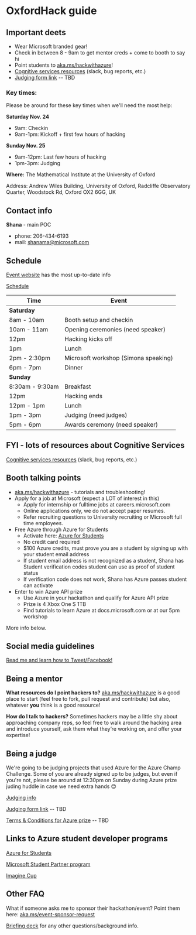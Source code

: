 # OxfordHack guide

## Important deets
- Wear Microsoft branded gear!
- Check in between 8 - 9am to get mentor creds + come to booth to say hi
- Point students to [aka.ms/hackwithazure](https://aka.ms/hackwithazure)!
- [Cognitive services resources](../cog_services_mentor.md) (slack, bug reports, etc.)
- [Judging form link]() -- TBD

### Key times:
Please be around for these key times when we'll need the most help:

**Saturday Nov. 24**
- 9am: Checkin
- 9am-1pm: Kickoff + first few hours of hacking

**Sunday Nov. 25**
- 9am-12pm: Last few hours of hacking
- 1pm-3pm: Judging

**Where:** The Mathematical Institute at the University of Oxford

Address: Andrew Wiles Building, University of Oxford, Radcliffe Observatory Quarter, Woodstock Rd, Oxford OX2 6GG, UK
 

## Contact info
**Shana** - main POC
- phone: 206-434-6193
- mail: shanama@microsoft.com


## Schedule
[Event website](http://www.oxfordhack.uk/) has the most up-to-date info

[Schedule](https://docs.google.com/spreadsheets/d/1aSUoTyw9PtjxoPULKEcpN1GiuRkGZRVx_5kFCBGl3FU/edit#gid=0)

| Time               | Event                                                                       | 
| ------------------ | --------------------------------------------------------------------------- |
| **Saturday**       |                                                                             |
| 8am - 10am         | Booth setup and checkin                                                     |
| 10am - 11am        | Opening ceremonies (need speaker)                                           |
| 12pm               | Hacking kicks off                                                           |
| 1pm                | Lunch                                                                       |
| 2pm - 2:30pm       | Microsoft workshop (Simona speaking)                                        |
| 6pm - 7pm          | Dinner                                                                      |
| **Sunday**         |                                                                             |
| 8:30am - 9:30am    | Breakfast                                                                   |
| 12pm               | Hacking ends                                                                |
| 12pm - 1pm         | Lunch                                                                       |
| 1pm - 3pm          | Judging (need judges)                                                       |
| 5pm - 6pm          | Awards ceremony (need speaker)                                              |

## FYI - lots of resources about Cognitive Services
[Cognitive services resources](../cog_services_mentor.md) (slack, bug reports, etc.)

## Booth talking points
- [aka.ms/hackwithazure](https://aka.ms/hackwithazure) - tutorials and troubleshooting!
- Apply for a job at Microsoft (expect a LOT of interest in this)
   - Apply for internship or fulltime jobs at careers.microsoft.com
   - Online applications only, we do not accept paper resumes.
   - Refer recruiting questions to University recruiting or Microsoft full time employees.
- Free Azure through Azure for Students
   - Activate here: [Azure for Students](https://aka.ms/a4s)
   - No credit card required
   - $100 Azure credits, must prove you are a student by signing up with your student email address
   - If student email address is not recognized as a student, Shana has Student verification codes student can use as proof of student status
   - If verification code does not work, Shana has Azure passes student can activate
- Enter to win Azure API prize
   - Use Azure in your hackathon and qualify for Azure API prize
   - Prize is 4 Xbox One S 1TB
   - Find tutorials to learn Azure at docs.microsoft.com or at our 5pm workshop

     
More info below.


## Social media guidelines
[Read me and learn how to Tweet/Facebook!](../socialguidance.pdf)

## Being a mentor
**What resources do I point hackers to?**
[aka.ms/hackwithazure](https://aka.ms/hackwithazure) is a good place to start (feel free to fork, pull request and contribute) but also, whatever **you** think is a good resource!

**How do I talk to hackers?** 
Sometimes hackers may be a little shy about approaching company reps, so feel free to walk around the hacking area and introduce yourself, ask them what they’re working on, and offer your expertise!


## Being a judge
We're going to be judging projects that used Azure for the Azure Champ Challenge. Some of you are already signed up to be judges, but even if you're not, please be around at 12:30pm on Sunday during Azure prize juding huddle in case we need extra hands 😊

[Judging info](../judging)

[Judging form link]() -- TBD

[Terms & Conditions for Azure prize]() -- TBD

## Links to Azure student developer programs
[Azure for Students](https://aka.ms/a4s)

[Microsoft Student Partner program](https://imagine.microsoft.com/en-us/msp)

[Imagine Cup](https://imaginecup.microsoft.com/en-us/Events?id=0)

## Other FAQ
What if someone asks me to sponsor their hackathon/event?
Point them here: [aka.ms/event-sponsor-request](https://aka.ms/event-sponsor-request)

[Briefing deck](../hack_briefing_deck.pdf) for any other questions/background info.

